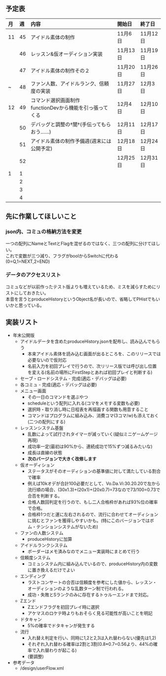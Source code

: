 ## 予定表

|月|週|内容|開始日|終了日|
|:----|:---|:---|:---|:---|
|11|45|アイドル素体の制作|11月6日|11月12日|
||46|レッスン&仮オーディション実装|11月13日|11月19日|
||47|アイドル素体の制作その２|11月20日|11月26日|
|~|48|ファン人数、アイドルランク、信頼度の実装|11月27日|12月3日|
|12|49|コマンド選択画面制作<br>functionDevから機能を引っ張ってくる|12月4日|12月10日|
||50|デバッグと調整の†闇†(手伝ってもらおう……)|12月11日|12月17日|
||51|アイドル素体の制作予備週(週末には公開予定)|12月18日|12月24日|
||52||12月25日|12月31日|
|1|1||
||2||
||3||
||4||

## 先に作業してほしいこと
### json内、コミュの格納方法を変更
一つの配列にNameとTextとFlagを混ぜるのではなく、三つの配列に分けてほしい。  
これで変数が三つ減り、フラグがboolからSwitchに代わる(0=Q,1=NEXT,2=END)
### データのアクセスリスト
コミュなどが以前作ったテスト版よりも増えているため、ミスを減らすためにリストにしておきたい。  
本音を言うとproduceHistoryというObject名が長いので、省略してPHistでもいいかと思っている。

## 実装リスト
- 年末公開版
	- アイドルデータを含めたproduceHistory.jsonを配布し、読み込んでもらう
		- 本来アイドル素体を読み込む画面が出るところを、このリリースでは必要ないので仮対応
		- 名前入力を初回プレイで行うので、次リリース版では呼び出し位置を変える(名前の場所にFirstStepとあれば初回プレイと判断する)
	- セーブ・ロードシステム - 完成(適応・デバッグは必要)
	- 各コミュ - 完成(適応・デバッグは必要)
    - メニュー画面
        - その一日のコマンドを選ぶやつ
        - scheduleという配列に入れる(コマをメモする変数も必要)
        - 選択時・取り消し時に日程表を再描画する関数も用意すること
        - コマンドはプログラムに組み込み、消費コマ(3コマ/w)も添えておく(二つの配列にする)
	- レッスンシステム基盤
        - 乱数によって試行されタイマーが減っていく(疑似ミニゲームゲージ再現)
		- 成功率一定(最初は90%から、連続成功で15%ずつ減るみたいな)
		- 成長は直線の状態
		- **次のバージョンで大きく改修します**
	- 仮オーディション
		- ステータスがそのオーディションの基準値に対して満たしている割合で確率
		- 例えば10kオデが合計100必要だとして、Vo.Da.Vi:30.20.20で左から流行順の場合、(30x1.3)+(20x1)+(20x0.7)=73なので73/100=0.73で合否を判断する。
		- 合格人数回判定を行うので、もし二人合格枠があれば93%位の確率で合格。
		- 合格枠1つだと運に左右されるので、流行に合わせてオーディションに挑むとファンを獲得しやすいかも。(特にこのバージョンではボム・テンションシステムがないため)
	- ファンの人数システム
        - produceHistoryに加算
	- アイドルランクシステム
        - ボーダーはメモ済みなのでメニュー実装時にまとめて行う
	- 信頼度システム
		- コミュシステム内に組み込んでいるので、produceHistory内の変数に置き換えるだけでよい
    - エンディング
	    - ラストコンサートの合否は信頼度を参考にした値から、レッスン・オーディションのような乱数ターン制で行われる。
	    - 成功・失敗とSランクのみに存在するトゥルーエンドまで対応。
    - Zエンド
        - Zエンドフラグを初回プレイ時に選択
        - アケマスのロケテ時よりもおそらく見る可能性が高いことを明記
    - ドタキャン
	    - 5%の確率でドタキャンが発生する
	- 流行
		- 入れ替え判定を行い、同時に1,2と2,3は入れ替わらない(優先は1,2)
		- それぞれ入れ替わる確率は2割と3割(0.8*0.7=0.56より、44%の確率で入れ替わりが起こる)
		- (要調整)
- 参考データ
	- /design/userFlow.xml
